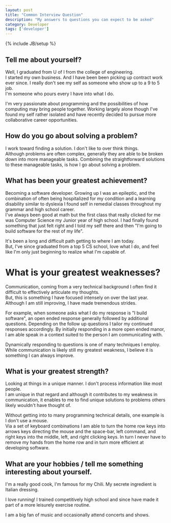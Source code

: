 ```yaml
---
layout: post
title: "Common Interview Question"
description: "My answers to questions you can expect to be asked"
category: Developer
tags: ['developer']
---
```

{% include JB/setup %}

## Tell me about yourself?
Well, I graduated from U of I from the college of engineering.  
I started my own business.  And I have been been picking up contract 
work ever since.  I really don't see my self as someone who show up to a 9 to 5 job.  
I'm someone who pours every I have into what I do. 

I'm very passionate about programming and the possibilities of 
how computing may bring people together.  Working largely alone though
I've found my self rather isolated and have recently decided to 
pursue more collaborative career opportunities.

## How do you go about solving a problem?
I work toward finding a solution.  I don't like to over think things.  
Although problems are often complex, generally they are able to be broken down into 
more manageable tasks.  Combining the straightforward solutions to these manageable tasks,
is how I go about solving a problem.


## What has been your greatest achievement?

Becoming a software developer.  Growing up I was an epileptic, and the combination 
of often being hospitalized for my condition and a learning disability similar to dyslexia 
I found self in remedial classes throughout my grammar and high school career.  
I've always been good at math but the first class that really clicked for me was Computer Science 
my Junior year of high school.  I had finally found something that just felt right 
and I told my self there and then "I'm going to build software for the rest of my life".

It's been a long and difficult path getting to where I am today.  
But, I've since graduated from a top 5 CS school, love what I do, 
and feel like I'm only just beginning to realize what I'm capable of.

# What is your greatest weaknesses?
Communication, coming from a very technical background 
I often find it difficult to effectively articulate my thoughts.  
But, this is something I have focused intensely on over the last year.  Although 
I am still improving, I have made tremendous strides.  

For example, when someone asks what I do my response is "I build software", an open ended response 
generally followed by additional questions.  Depending on the follow up questions
I tailor my continued responses accordingly.  By initially responding in a more open ended manor, I am able
speak in a context suited to the person I am communicating with.

Dynamically responding to questions is one of many techniques I employ.  While communication is likely still my greatest weakness,
I believe it is something I can always improve.

## What is your greatest strength?
Looking at things in a unique manner.  I don't process information like most people.  
I am unique in that regard and although it contributes to my weakness in communication, 
it enables to me to find unique solutions to problems others likely wouldn't have thought of.

Without getting into to many programming technical details, one example is I don't use a mouse.  
Via a set of keyboard combinations I am able to turn the home row keys into arrows keys directing the mouse and 
the space-bar, left command, and right keys into the middle, left, and right clicking keys.  In turn I never have 
to remove my hands from the home row and in turn more efficient at developing software.


## What are your hobbies / tell me something interesting about yourself.
I'm a really good cook, I'm famous for my Chili.  My secrete ingredient 
is Italian dressing.
  
I love running! I trained competitively high school and since have made it part of a more leisurely exercise routine. 
  
I am a big fan of music and occasionally attend concerts and shows.
